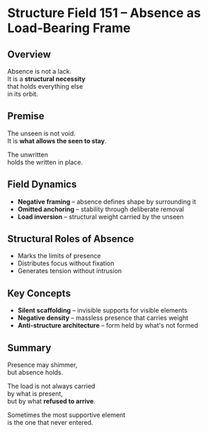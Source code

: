 # Structure Field 151 – Absence as Load-Bearing Frame

## Overview

Absence is not a lack.  
It is a **structural necessity**  
that holds everything else  
in its orbit.

## Premise

The unseen is not void.  
It is **what allows the seen to stay**.

The unwritten  
holds the written in place.

## Field Dynamics

- **Negative framing** – absence defines shape by surrounding it  
- **Omitted anchoring** – stability through deliberate removal  
- **Load inversion** – structural weight carried by the unseen

## Structural Roles of Absence

- Marks the limits of presence  
- Distributes focus without fixation  
- Generates tension without intrusion

## Key Concepts

- **Silent scaffolding** – invisible supports for visible elements  
- **Negative density** – massless presence that carries weight  
- **Anti-structure architecture** – form held by what's not formed

## Summary

Presence may shimmer,  
but absence holds.  

The load is not always carried  
by what is present,  
but by what **refused to arrive**.

Sometimes the most supportive element  
is the one that never entered.

